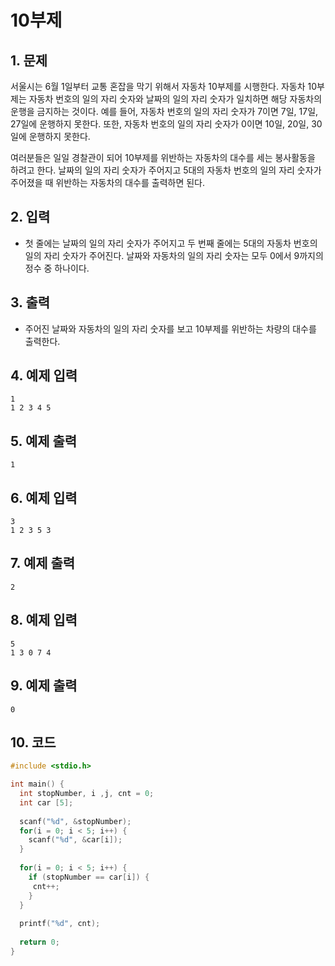 # 10부제 #

## 1. 문제
서울시는 6월 1일부터 교통 혼잡을 막기 위해서 자동차 10부제를 시행한다. 자동차 10부제는 자동차 번호의 일의 자리 숫자와 날짜의 일의 자리 숫자가 일치하면 해당 자동차의 운행을 금지하는 것이다. 예를 들어, 자동차 번호의 일의 자리 숫자가 7이면 7일, 17일, 27일에 운행하지 못한다. 또한, 자동차 번호의 일의 자리 숫자가 0이면 10일, 20일, 30일에 운행하지 못한다.

여러분들은 일일 경찰관이 되어 10부제를 위반하는 자동차의 대수를 세는 봉사활동을 하려고 한다. 날짜의 일의 자리 숫자가 주어지고 5대의 자동차 번호의 일의 자리 숫자가 주어졌을 때 위반하는 자동차의 대수를 출력하면 된다. 

## 2. 입력
- 첫 줄에는 날짜의 일의 자리 숫자가 주어지고 두 번째 줄에는 5대의 자동차 번호의 일의 자리 숫자가 주어진다. 날짜와 자동차의 일의 자리 숫자는 모두 0에서 9까지의 정수 중 하나이다. 

## 3. 출력
- 주어진 날짜와 자동차의 일의 자리 숫자를 보고 10부제를 위반하는 차량의 대수를 출력한다.

## 4. 예제 입력
```
1
1 2 3 4 5
```

## 5. 예제 출력
```
1
```

## 6. 예제 입력

```
3
1 2 3 5 3
```

## 7. 예제 출력

```
2
```

## 8. 예제 입력

```
5
1 3 0 7 4
```

## 9. 예제 출력

```
0
```

## 10. 코드

```c++
#include <stdio.h>

int main() {
  int stopNumber, i ,j, cnt = 0;
  int car [5];
  
  scanf("%d", &stopNumber);
  for(i = 0; i < 5; i++) {
    scanf("%d", &car[i]);
  }
  
  for(i = 0; i < 5; i++) {
    if (stopNumber == car[i]) {
     cnt++; 
    }
  }
  
  printf("%d", cnt);
  
  return 0;
}
```
